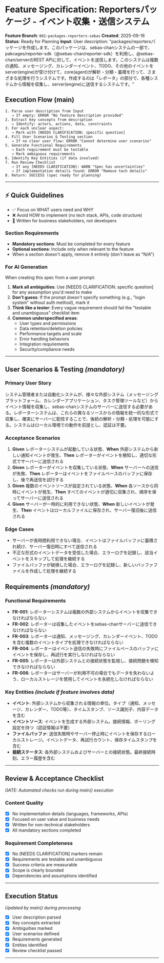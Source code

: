 # Feature Specification: Reportersパッケージ - イベント収集・送信システム

**Feature Branch**: `002-packages-reporters-sebas`
**Created**: 2025-09-16
**Status**: Ready for Planning
**Input**: User description: "packages/reportersパッケージを作成します。このパッケージは、sebas-chanシステムの一部で、pakcages/reporter-sdk（@sebas-chan/reporter-sdk）を利用し、@sebas-chan/serverのREST APIに対して、イベントを送信します。このシステムは複数の通知、メッセージング、カレンダーイベント、TODO、その他のイベントをserver(engine)が受け付けて、core(agent)が解析・分類・蓄積を行って、さまざまな処理を行うシステムです。作成するのは「レポータ」の部分で、各種システムから情報を収集し、server(engine)に送信するシステムです。"

## Execution Flow (main)
```
1. Parse user description from Input
   → If empty: ERROR "No feature description provided"
2. Extract key concepts from description
   → Identify: actors, actions, data, constraints
3. For each unclear aspect:
   → Mark with [NEEDS CLARIFICATION: specific question]
4. Fill User Scenarios & Testing section
   → If no clear user flow: ERROR "Cannot determine user scenarios"
5. Generate Functional Requirements
   → Each requirement must be testable
   → Mark ambiguous requirements
6. Identify Key Entities (if data involved)
7. Run Review Checklist
   → If any [NEEDS CLARIFICATION]: WARN "Spec has uncertainties"
   → If implementation details found: ERROR "Remove tech details"
8. Return: SUCCESS (spec ready for planning)
```

---

## ⚡ Quick Guidelines
- ✅ Focus on WHAT users need and WHY
- ❌ Avoid HOW to implement (no tech stack, APIs, code structure)
- 👥 Written for business stakeholders, not developers

### Section Requirements
- **Mandatory sections**: Must be completed for every feature
- **Optional sections**: Include only when relevant to the feature
- When a section doesn't apply, remove it entirely (don't leave as "N/A")

### For AI Generation
When creating this spec from a user prompt:
1. **Mark all ambiguities**: Use [NEEDS CLARIFICATION: specific question] for any assumption you'd need to make
2. **Don't guess**: If the prompt doesn't specify something (e.g., "login system" without auth method), mark it
3. **Think like a tester**: Every vague requirement should fail the "testable and unambiguous" checklist item
4. **Common underspecified areas**:
   - User types and permissions
   - Data retention/deletion policies
   - Performance targets and scale
   - Error handling behaviors
   - Integration requirements
   - Security/compliance needs

---

## User Scenarios & Testing *(mandatory)*

### Primary User Story
システム管理者または自動化システムが、様々な外部システム（メッセージングプラットフォーム、カレンダーアプリケーション、タスク管理ツールなど）からイベント情報を収集し、sebas-chanシステムのサーバーに送信する必要がある。レポーターシステムは、これらの異なるソースからの情報を統一的な形式で収集し、確実にサーバーに配信することで、後続の解析・分類・処理を可能にする。システムはローカル環境での動作を前提とし、認証は不要。

### Acceptance Scenarios
1. **Given** レポーターシステムが起動している状態、**When** 外部システムから新しい通知イベントが発生、**Then** レポーターがイベントを検知し、適切な形式でサーバーに送信される
2. **Given** レポーターがイベントを収集している状態、**When** サーバーへの送信が失敗、**Then** レポーターはイベントをファイルベースのバッファに保存し、後で再送信を試行する
3. **Given** 複数のイベントソースが設定されている状態、**When** 各ソースから同時にイベントが発生、**Then** すべてのイベントが適切に収集され、順序を保ってサーバーに送信される
4. **Given** サーバーが一時的に利用できない状態、**When** 新しいイベントが発生、**Then** イベントはローカルファイルに保存され、サーバー復旧後に送信される

### Edge Cases
- サーバーが長時間利用できない場合、イベントはファイルバッファに蓄積され続け、サーバー復旧時にすべて送信される
- 不正な形式のイベントデータを受信した場合、エラーログを記録し、該当イベントをスキップして処理を継続する
- ファイルバッファが破損した場合、エラーログを記録し、新しいバッファファイルを作成して処理を継続する

## Requirements *(mandatory)*

### Functional Requirements
- **FR-001**: レポーターシステムは複数の外部システムからイベントを収集できなければならない
- **FR-002**: レポーターは収集したイベントをsebas-chanサーバーに送信できなければならない
- **FR-003**: レポーターは通知、メッセージング、カレンダーイベント、TODOを含む複数のイベントタイプを処理できなければならない
- **FR-004**: レポーターはイベント送信の失敗時にファイルベースのバッファにイベントを保存し、再試行を実行しなければならない
- **FR-005**: レポーターは外部システムとの接続状態を監視し、接続問題を検知できなければならない
- **FR-006**: レポーターはサーバーが利用不可の場合でもデータを失わないよう、ローカルストレージを使用してイベントを永続化しなければならない

### Key Entities *(include if feature involves data)*
- **イベント**: 外部システムから収集される情報の単位。タイプ（通知、メッセージ、カレンダー、TODO等）、タイムスタンプ、ソース識別子、内容データを含む
- **イベントソース**: イベントを生成する外部システム。接続情報、ポーリング設定を持つ（認証情報は不要）
- **ファイルバッファ**: 送信失敗時やサーバー停止時にイベントを保存するローカルストレージ。イベントデータ、再試行カウント、保存タイムスタンプを含む
- **接続ステータス**: 各外部システムおよびサーバーとの接続状態。最終接続時刻、エラー履歴を含む

---

## Review & Acceptance Checklist
*GATE: Automated checks run during main() execution*

### Content Quality
- [x] No implementation details (languages, frameworks, APIs)
- [x] Focused on user value and business needs
- [x] Written for non-technical stakeholders
- [x] All mandatory sections completed

### Requirement Completeness
- [x] No [NEEDS CLARIFICATION] markers remain
- [x] Requirements are testable and unambiguous
- [x] Success criteria are measurable
- [x] Scope is clearly bounded
- [x] Dependencies and assumptions identified

---

## Execution Status
*Updated by main() during processing*

- [x] User description parsed
- [x] Key concepts extracted
- [x] Ambiguities marked
- [x] User scenarios defined
- [x] Requirements generated
- [x] Entities identified
- [x] Review checklist passed

---